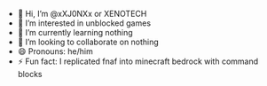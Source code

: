 - 👋 Hi, I’m @xXJ0NXx or XENOTECH
- 👀 I’m interested in unblocked games
- 🌱 I’m currently learning nothing
- 💞️ I’m looking to collaborate on nothing
- 😄 Pronouns: he/him
- ⚡ Fun fact: I replicated fnaf into minecraft bedrock with command blocks

<!---
xXJ0NXx/xXJ0NXx is a ✨ special ✨ repository because its `README.md` (this file) appears on your GitHub profile.
You can click the Preview link to take a look at your changes.
--->
